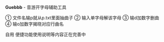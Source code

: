 **Guebbb** - 音游开字母辅助工具

① 文件名输p就从p.txt里面抽曲子 ② 输入单字母解该字母 ③ 输d加数字删曲 ④ 输o加数字揭晓对应行曲名

自用 便捷功能使用说明等内容正在完善中